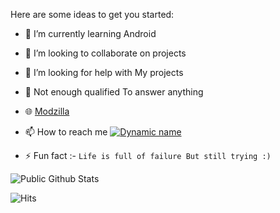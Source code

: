 Here are some ideas to get you started:

- 🌱 I’m currently learning Android
- 👯 I’m looking to collaborate on projects
- 🤔 I’m looking for help with My projects
- 💬 Not enough qualified To answer anything
- 🌐 [Modzilla](https://t.me/modzilla)
- 📫 How to reach me [![Dynamic name](https://img.shields.io/badge/aryanvikash-30302f?style=flat&logo=telegram)](https://t.me/iggie)

- ⚡ Fun fact :- `Life is full of failure But still trying :)`

![Public Github Stats](https://github-readme-stats.vercel.app/api?username=gwenstephanie&show_icons=true&hide_border=false)
<!--stackedit_data:
eyJoaXN0b3J5IjpbLTEzMDA0MjMwMTRdfQ==
-->


![Hits](https://hits.seeyoufarm.com/api/count/incr/badge.svg?url=https://github.com/gwenstephanie/)
